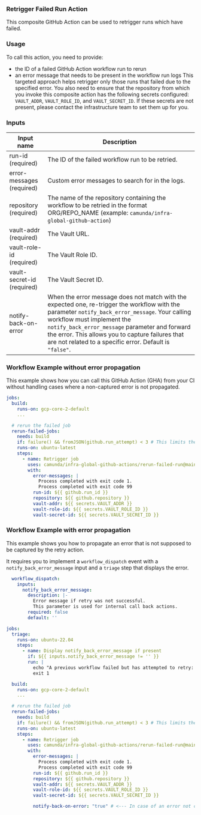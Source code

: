 ### Retrigger Failed Run Action

This composite GitHub Action can be used to retrigger runs which have failed.

### Usage

To call this action, you need to provide:
- the ID of a failed GitHub Action workflow run to rerun
- an error message that needs to be present in the workflow run logs
This targeted approach helps retrigger only those runs that failed due to the specified error.
You also need to ensure that the repository from which you invoke this composite action has the following secrets configured: `VAULT_ADDR`, `VAULT_ROLE_ID`, and `VAULT_SECRET_ID`.
If these secrets are not present, please contact the infrastructure team to set them up for you.

### Inputs

| Input name                 | Description                                                                                                                                  |
|----------------------------|----------------------------------------------------------------------------------------------------------------------------------------------|
| run-id (required)          | The ID of the failed workflow run to be retried.                                                                                             |
| error-messages (required)  | Custom error messages to search for in the logs.                                                                                             |
| repository (required)      | The name of the repository containing the workflow to be retried in the format ORG/REPO_NAME (example: `camunda/infra-global-github-action`) |
| vault-addr (required)      | The Vault URL.                                                                                                                               |
| vault-role-id (required)   | The Vault Role ID.                                                                                                                           |
| vault-secret-id (required) | The Vault Secret ID.                                                                                                                         |
| notify-back-on-error       | When the error message does not match with the expected one, re-trigger the workflow with the parameter `notify_back_error_message`. Your calling workflow must implement the `notify_back_error_message` parameter and forward the error. This allows you to capture failures that are not related to a specific error. Default is `"false"`. |

### Workflow Example without error propagation

This example shows how you can call this GitHub Action (GHA) from your CI without handling cases where a non-captured error is not propagated.

```yaml
jobs:
  build:
    runs-on: gcp-core-2-default
    ...

  # rerun the failed job
  rerun-failed-jobs:
    needs: build
    if: failure() && fromJSON(github.run_attempt) < 3 # This limits the job to only be retried two times
    runs-on: ubuntu-latest
    steps:
      - name: Retrigger job
        uses: camunda/infra-global-github-actions/rerun-failed-run@main
        with:
          error-messages: |
            Process completed with exit code 1.
            Process completed with exit code 99
          run-id: ${{ github.run_id }}
          repository: ${{ github.repository }}
          vault-addr: ${{ secrets.VAULT_ADDR }}
          vault-role-id: ${{ secrets.VAULT_ROLE_ID }}
          vault-secret-id: ${{ secrets.VAULT_SECRET_ID }}
```


### Workflow Example with error propagation

This example shows you how to propagate an error that is not supposed to be captured by the retry action.

It requires you to implement a `workflow_dispatch` event with a `notify_back_error_message` input and a `triage` step that displays the error.

```yaml
  workflow_dispatch:
    inputs:
      notify_back_error_message:
        description: |-
          Error message if retry was not successful.
          This parameter is used for internal call back actions.
        required: false
        default: ''

jobs:
  triage:
    runs-on: ubuntu-22.04
    steps:
      - name: Display notify_back_error_message if present
        if: ${{ inputs.notify_back_error_message != '' }}
        run: |
          echo "A previous workflow failed but has attempted to retry: ${{ inputs.notify_back_error_message }}"
          exit 1

  build:
    runs-on: gcp-core-2-default
    ...

  # rerun the failed job
  rerun-failed-jobs:
    needs: build
    if: failure() && fromJSON(github.run_attempt) < 3 # This limits the job to only be retried two times
    runs-on: ubuntu-latest
    steps:
      - name: Retrigger job
        uses: camunda/infra-global-github-actions/rerun-failed-run@main
        with:
          error-messages: |
            Process completed with exit code 1.
            Process completed with exit code 99
          run-id: ${{ github.run_id }}
          repository: ${{ github.repository }}
          vault-addr: ${{ secrets.VAULT_ADDR }}
          vault-role-id: ${{ secrets.VAULT_ROLE_ID }}
          vault-secret-id: ${{ secrets.VAULT_SECRET_ID }}

          notify-back-on-error: "true" # <--- In case of an error not captured by the GHA, the same workflow will be called again, and the triage step will show the error.
```
